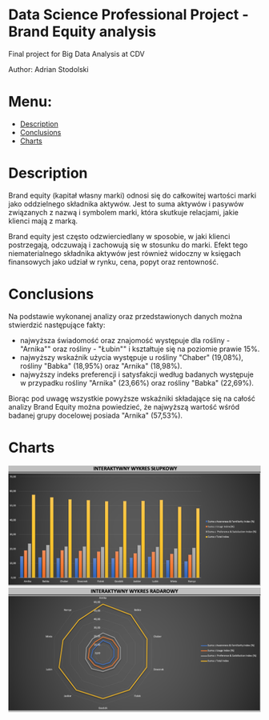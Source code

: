 # Data Science Professional Project - Brand Equity analysis
Final project for Big Data Analysis at CDV

Author: Adrian Stodolski

# Menu:
* [Description](https://github.com/adrianstodolski/Data_Science_Professional_Project/tree/main/Analiza%20Brand%20Equity#description)
* [Conclusions](https://github.com/adrianstodolski/Data_Science_Professional_Project/tree/main/Analiza%20Brand%20Equity#conclusions)
* [Charts](https://github.com/adrianstodolski/Data_Science_Professional_Project/tree/main/Analiza%20Brand%20Equity#charts)

# Description
Brand equity (kapitał własny marki) odnosi się do całkowitej wartości marki jako oddzielnego składnika aktywów. Jest to suma aktywów i pasywów związanych z nazwą i symbolem marki, która skutkuje relacjami, jakie klienci mają z marką.

Brand equity jest często odzwierciedlany w sposobie, w jaki klienci postrzegają, odczuwają i zachowują się w stosunku do marki. Efekt tego niematerialnego składnika aktywów jest również widoczny w księgach finansowych jako udział w rynku, cena, popyt oraz rentowność.


# Conclusions
Na podstawie wykonanej analizy oraz przedstawionych danych można stwierdzić następujące fakty:

* najwyższa świadomość oraz znajomość występuje dla rośliny - "Arnika"" oraz rośliny - "Łubin"" i kształtuje się na poziomie prawie 15%.
* najwyższy wskaźnik użycia występuje u rośliny "Chaber" (19,08%), rośliny "Babka" (18,95%) oraz "Arnika" (18,98%).
* najwyższy indeks preferencji i satysfakcji według badanych występuje w przypadku rośliny "Arnika" (23,66%) oraz rośliny "Babka" (22,69%).

Biorąc pod uwagę wszystkie powyższe wskaźniki składające się na całość analizy Brand Equity można powiedzieć, że najwyższą wartość wśród badanej grupy docelowej posiada "Arnika" (57,53%).

# Charts
![plot1](https://github.com/adrianstodolski/Data_Science_Professional_Project/blob/main/Analiza%20Brand%20Equity/slupki.png?raw=true)
![plot2](https://github.com/adrianstodolski/Data_Science_Professional_Project/blob/main/Analiza%20Brand%20Equity/radar.png?raw=true)


